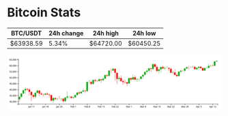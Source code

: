 # Bitcoin Stats

BTC/USDT|24h change|24h high|24h low|
|---|---|---|---|
|$63938.59|5.34%|$64720.00|$60450.25|

<img src="./chart.svg">
